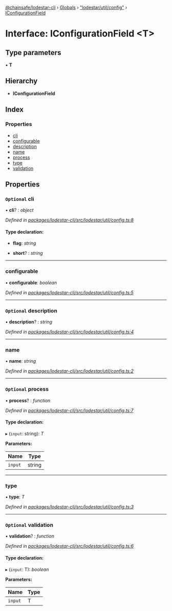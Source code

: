 [@chainsafe/lodestar-cli](../README.md) › [Globals](../globals.md) › ["lodestar/util/config"](../modules/_lodestar_util_config_.md) › [IConfigurationField](_lodestar_util_config_.iconfigurationfield.md)

# Interface: IConfigurationField <**T**>

## Type parameters

▪ **T**

## Hierarchy

* **IConfigurationField**

## Index

### Properties

* [cli](_lodestar_util_config_.iconfigurationfield.md#optional-cli)
* [configurable](_lodestar_util_config_.iconfigurationfield.md#configurable)
* [description](_lodestar_util_config_.iconfigurationfield.md#optional-description)
* [name](_lodestar_util_config_.iconfigurationfield.md#name)
* [process](_lodestar_util_config_.iconfigurationfield.md#optional-process)
* [type](_lodestar_util_config_.iconfigurationfield.md#type)
* [validation](_lodestar_util_config_.iconfigurationfield.md#optional-validation)

## Properties

### `Optional` cli

• **cli**? : *object*

*Defined in [packages/lodestar-cli/src/lodestar/util/config.ts:8](https://github.com/ChainSafe/lodestar/blob/439c48cac/packages/lodestar-cli/src/lodestar/util/config.ts#L8)*

#### Type declaration:

* **flag**: *string*

* **short**? : *string*

___

###  configurable

• **configurable**: *boolean*

*Defined in [packages/lodestar-cli/src/lodestar/util/config.ts:5](https://github.com/ChainSafe/lodestar/blob/439c48cac/packages/lodestar-cli/src/lodestar/util/config.ts#L5)*

___

### `Optional` description

• **description**? : *string*

*Defined in [packages/lodestar-cli/src/lodestar/util/config.ts:4](https://github.com/ChainSafe/lodestar/blob/439c48cac/packages/lodestar-cli/src/lodestar/util/config.ts#L4)*

___

###  name

• **name**: *string*

*Defined in [packages/lodestar-cli/src/lodestar/util/config.ts:2](https://github.com/ChainSafe/lodestar/blob/439c48cac/packages/lodestar-cli/src/lodestar/util/config.ts#L2)*

___

### `Optional` process

• **process**? : *function*

*Defined in [packages/lodestar-cli/src/lodestar/util/config.ts:7](https://github.com/ChainSafe/lodestar/blob/439c48cac/packages/lodestar-cli/src/lodestar/util/config.ts#L7)*

#### Type declaration:

▸ (`input`: string): *T*

**Parameters:**

Name | Type |
------ | ------ |
`input` | string |

___

###  type

• **type**: *T*

*Defined in [packages/lodestar-cli/src/lodestar/util/config.ts:3](https://github.com/ChainSafe/lodestar/blob/439c48cac/packages/lodestar-cli/src/lodestar/util/config.ts#L3)*

___

### `Optional` validation

• **validation**? : *function*

*Defined in [packages/lodestar-cli/src/lodestar/util/config.ts:6](https://github.com/ChainSafe/lodestar/blob/439c48cac/packages/lodestar-cli/src/lodestar/util/config.ts#L6)*

#### Type declaration:

▸ (`input`: T): *boolean*

**Parameters:**

Name | Type |
------ | ------ |
`input` | T |
